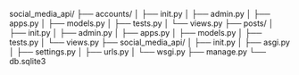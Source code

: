 social_media_api/
├── accounts/
│   ├── init.py
│   ├── admin.py
│   ├── apps.py
│   ├── models.py
│   ├── tests.py
│   └── views.py
├── posts/
│   ├── init.py
│   ├── admin.py
│   ├── apps.py
│   ├── models.py
│   ├── tests.py
│   └── views.py
├── social_media_api/
│   ├── init.py
│   ├── asgi.py
│   ├── settings.py
│   ├── urls.py
│   └── wsgi.py
├── manage.py
└── db.sqlite3